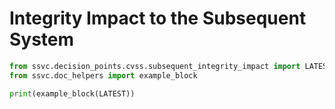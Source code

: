 # Integrity Impact to the Subsequent System

```python exec="true" idprefix=""
from ssvc.decision_points.cvss.subsequent_integrity_impact import LATEST
from ssvc.doc_helpers import example_block

print(example_block(LATEST))
```

